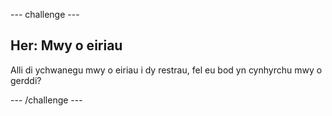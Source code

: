 --- challenge ---
## Her: Mwy o eiriau
Alli di ychwanegu mwy o eiriau i dy restrau, fel eu bod yn cynhyrchu mwy o gerddi?


--- /challenge ---